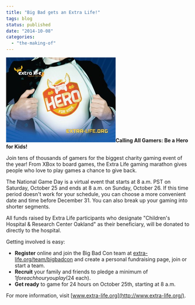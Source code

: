 ```yaml
---
title: "Big Bad gets an Extra Life!"
tags: blog
status: published
date: "2014-10-08"
categories: 
  - "the-making-of"
---
```


**[![Extra Life Image](/images/Extra-Life-Image-300x232.jpg)](http://www.bigbadcon.com/wp-content/uploads/2014/10/Extra-Life-Image.jpg)Calling All Gamers: Be a Hero for Kids!**

Join tens of thousands of gamers for the biggest charity gaming event of the year! From XBox to board games, the Extra Life gaming marathon gives people who love to play games a chance to give back.

The National Game Day is a virtual event that starts at 8 a.m. PST on Saturday, October 25 and ends at 8 a.m. on Sunday, October 26. If this time period doesn't work for your schedule, you can choose a more convenient date and time before December 31. You can also break up your gaming into shorter segments.

All funds raised by Extra Life participants who designate "Children's Hospital & Research Center Oakland" as their beneficiary, will be donated to directly to the hospital.

Getting involved is easy:

- **Register** online and join the Big Bad Con team at [extra-life.org/team/bigbadcon](http://www.extra-life.org/team/bigbadcon) and create a personal fundraising page, join or start a team.
- **Recruit** your family and friends to pledge a minimum of $1 for each hour you play ($24 each).
- **Get ready** to game for 24 hours on October 25th, starting at 8 a.m.

For more information, visit [www.extra-life.org](http://www.extra-life.org/).
